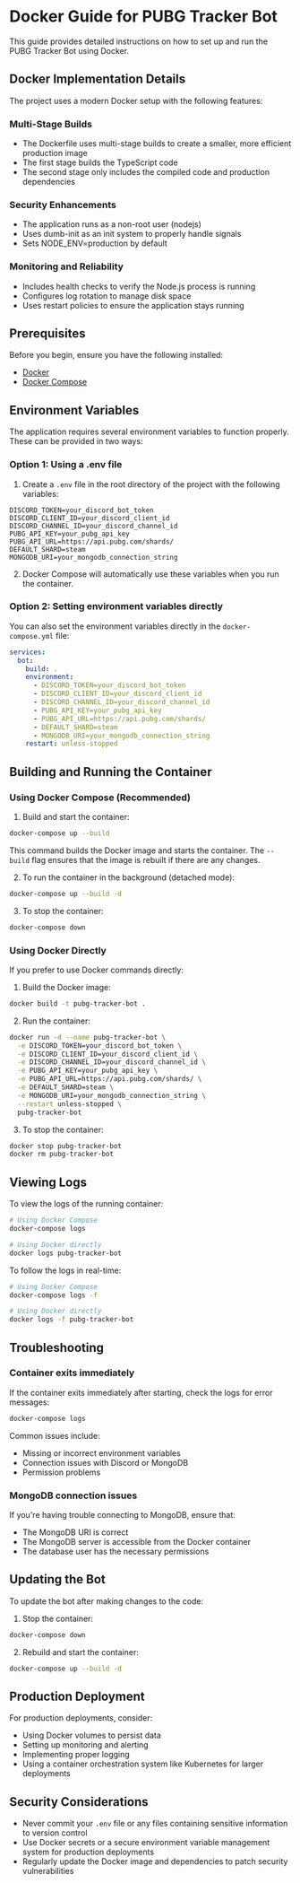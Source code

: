 # Docker Guide for PUBG Tracker Bot

This guide provides detailed instructions on how to set up and run the PUBG Tracker Bot using Docker.

## Docker Implementation Details

The project uses a modern Docker setup with the following features:

### Multi-Stage Builds
- The Dockerfile uses multi-stage builds to create a smaller, more efficient production image
- The first stage builds the TypeScript code
- The second stage only includes the compiled code and production dependencies

### Security Enhancements
- The application runs as a non-root user (nodejs)
- Uses dumb-init as an init system to properly handle signals
- Sets NODE_ENV=production by default

### Monitoring and Reliability
- Includes health checks to verify the Node.js process is running
- Configures log rotation to manage disk space
- Uses restart policies to ensure the application stays running

## Prerequisites

Before you begin, ensure you have the following installed:
- [Docker](https://docs.docker.com/get-docker/)
- [Docker Compose](https://docs.docker.com/compose/install/)

## Environment Variables

The application requires several environment variables to function properly. These can be provided in two ways:

### Option 1: Using a .env file

1. Create a `.env` file in the root directory of the project with the following variables:

```env
DISCORD_TOKEN=your_discord_bot_token
DISCORD_CLIENT_ID=your_discord_client_id
DISCORD_CHANNEL_ID=your_discord_channel_id
PUBG_API_KEY=your_pubg_api_key
PUBG_API_URL=https://api.pubg.com/shards/
DEFAULT_SHARD=steam
MONGODB_URI=your_mongodb_connection_string
```

2. Docker Compose will automatically use these variables when you run the container.

### Option 2: Setting environment variables directly

You can also set the environment variables directly in the `docker-compose.yml` file:

```yaml
services:
  bot:
    build: .
    environment:
      - DISCORD_TOKEN=your_discord_bot_token
      - DISCORD_CLIENT_ID=your_discord_client_id
      - DISCORD_CHANNEL_ID=your_discord_channel_id
      - PUBG_API_KEY=your_pubg_api_key
      - PUBG_API_URL=https://api.pubg.com/shards/
      - DEFAULT_SHARD=steam
      - MONGODB_URI=your_mongodb_connection_string
    restart: unless-stopped
```

## Building and Running the Container

### Using Docker Compose (Recommended)

1. Build and start the container:

```bash
docker-compose up --build
```

This command builds the Docker image and starts the container. The `--build` flag ensures that the image is rebuilt if there are any changes.

2. To run the container in the background (detached mode):

```bash
docker-compose up --build -d
```

3. To stop the container:

```bash
docker-compose down
```

### Using Docker Directly

If you prefer to use Docker commands directly:

1. Build the Docker image:

```bash
docker build -t pubg-tracker-bot .
```

2. Run the container:

```bash
docker run -d --name pubg-tracker-bot \
  -e DISCORD_TOKEN=your_discord_bot_token \
  -e DISCORD_CLIENT_ID=your_discord_client_id \
  -e DISCORD_CHANNEL_ID=your_discord_channel_id \
  -e PUBG_API_KEY=your_pubg_api_key \
  -e PUBG_API_URL=https://api.pubg.com/shards/ \
  -e DEFAULT_SHARD=steam \
  -e MONGODB_URI=your_mongodb_connection_string \
  --restart unless-stopped \
  pubg-tracker-bot
```

3. To stop the container:

```bash
docker stop pubg-tracker-bot
docker rm pubg-tracker-bot
```

## Viewing Logs

To view the logs of the running container:

```bash
# Using Docker Compose
docker-compose logs

# Using Docker directly
docker logs pubg-tracker-bot
```

To follow the logs in real-time:

```bash
# Using Docker Compose
docker-compose logs -f

# Using Docker directly
docker logs -f pubg-tracker-bot
```

## Troubleshooting

### Container exits immediately

If the container exits immediately after starting, check the logs for error messages:

```bash
docker-compose logs
```

Common issues include:
- Missing or incorrect environment variables
- Connection issues with Discord or MongoDB
- Permission problems

### MongoDB connection issues

If you're having trouble connecting to MongoDB, ensure that:
- The MongoDB URI is correct
- The MongoDB server is accessible from the Docker container
- The database user has the necessary permissions

## Updating the Bot

To update the bot after making changes to the code:

1. Stop the container:

```bash
docker-compose down
```

2. Rebuild and start the container:

```bash
docker-compose up --build -d
```

## Production Deployment

For production deployments, consider:
- Using Docker volumes to persist data
- Setting up monitoring and alerting
- Implementing proper logging
- Using a container orchestration system like Kubernetes for larger deployments

## Security Considerations

- Never commit your `.env` file or any files containing sensitive information to version control
- Use Docker secrets or a secure environment variable management system for production deployments
- Regularly update the Docker image and dependencies to patch security vulnerabilities
